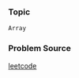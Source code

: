 ### Topic

    Array

### Problem Source

[leetcode](https://leetcode.com/problems/number-of-boomerangs/description/)
